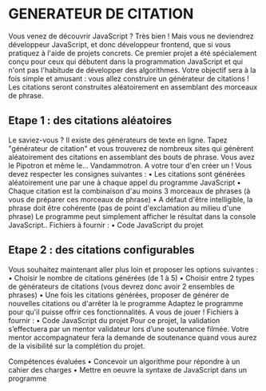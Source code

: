 # GENERATEUR DE CITATION 
Vous venez de découvrir JavaScript ? Très bien ! Mais vous ne deviendrez développeur JavaScript, et donc développeur frontend, que si vous pratiquez à l'aide de projets concrets.
Ce premier projet a été spécialement conçu pour ceux qui débutent dans la programmation JavaScript et qui n'ont pas l'habitude de développer des algorithmes. Votre objectif sera à la fois simple et amusant : vous allez construire un générateur de citations ! Les citations seront construites aléatoirement en assemblant des morceaux de phrase.
## Etape 1 : des citations aléatoires
Le saviez-vous ? Il existe des générateurs de texte en ligne. Tapez "générateur de citation" et vous trouverez de nombreux sites qui génèrent aléatoirement des citations en assemblant des bouts de phrase.
Vous avez le Pipotron et même le... Vandammotron. A votre tour d'en créer un ! Vous devez respecter les consignes suivantes :
•	Les citations sont générées aléatoirement une par une à chaque appel du programme JavaScript
•	Chaque citation est la combinaison d'au moins 3 morceaux de phrases (à vous de préparer ces morceaux de phrase)
•	A défaut d'être intelligible, la phrase doit être cohérente (pas de point d'exclamation au milieu d'une phrase)
Le programme peut simplement afficher le résultat dans la console JavaScript..
Fichiers à fournir :
•	Code JavaScript du projet
## Etape 2 : des citations configurables
Vous souhaitez maintenant aller plus loin et proposer les options suivantes :
•	Choisir le nombre de citations générées (de 1 à 5)
•	Choisir entre 2 types de générateurs de citations (vous devrez donc avoir 2 ensembles de phrases)
•	Une fois les citations générées, proposer de générer de nouvelles citations ou d'arrêter là le programme
Adaptez le programme pour qu'il puisse offrir ces fonctionnalités. A vous de jouer !
Fichiers à fournir :
•	Code JavaScript du projet
Pour ce projet, la validation s’effectuera par un mentor validateur lors d’une soutenance filmée.
Votre mentor accompagnateur fera la demande de soutenance quand vous aurez de la visibilité sur la complétion du projet.
 
Compétences évaluées
•  Concevoir un algorithme pour répondre à un cahier des charges
•  Mettre en oeuvre la syntaxe de JavaScript dans un programme

